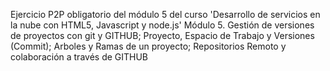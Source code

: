 Ejercicio P2P obligatorio del módulo 5 del curso 'Desarrollo de servicios en la nube con HTML5, Javascript y node.js' 
Módulo 5. Gestión de versiones de proyectos con git y GITHUB; Proyecto, Espacio de Trabajo y Versiones (Commit); Arboles y Ramas de un proyecto; Repositorios Remoto y colaboración a través de GITHUB
